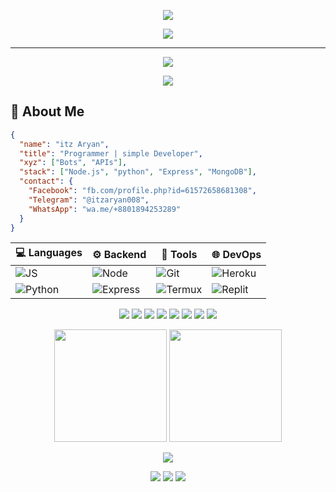 <!-- Header -->

<p align="center">
  <img src="https://capsule-render.vercel.app/api?type=waving&color=0:ff3c00,100:00ffe7&height=250&section=header&text=𝗶𝘁𝘇%20𝗔𝗿𝘆𝗮𝗻&fontSize=45&fontColor=ffffff&animation=fadeIn" />
</p>

<p align="center">
  <img src="https://readme-typing-svg.herokuapp.com?font=Fira+Code&size=20&pause=1000&center=true&vCenter=true&width=500&lines=🐬+im+itz+Aryan;🚀+simple++%7C+developer;🔥+My+Home+Dhaka+gazipur" />
</p>

---
<p align="center"> <img src="https://komarev.com/ghpvc/?username=aryanx0999&label=Profile+Views&color=0e75b6&style=flat" /> </p> <p align="center"> <img src="https://img.shields.io/github/followers/aryanx0999?label=Follow%20Me&style=social" /> </p>

## 🧠 About Me
```json
{
  "name": "itz Aryan",
  "title": "Programmer | simple Developer",
  "xyz": ["Bots", "APIs"],
  "stack": ["Node.js", "python", "Express", "MongoDB"],
  "contact": {
    "Facebook": "fb.com/profile.php?id=61572658681308",
    "Telegram": "@itzaryan008",
    "WhatsApp": "wa.me/+8801894253289"
  }
}
```
| 💻 Languages                                                                            | ⚙️ Backend                                                                                | 🧠 Tools                                                                             | 🌐 DevOps                                                                           |
| --------------------------------------------------------------------------------------- | ----------------------------------------------------------------------------------------- | ------------------------------------------------------------------------------------ | ----------------------------------------------------------------------------------- |
| ![JS](https://img.shields.io/badge/JavaScript-000?style=for-the-badge\&logo=javascript) | ![Node](https://img.shields.io/badge/Node.js-000?style=for-the-badge\&logo=node.js)       | ![Git](https://img.shields.io/badge/Git-000?style=for-the-badge\&logo=git)           | ![Heroku](https://img.shields.io/badge/Heroku-000?style=for-the-badge\&logo=heroku) |
| ![Python](https://img.shields.io/badge/Python-000?style=for-the-badge\&logo=python)     | ![Express](https://img.shields.io/badge/Express.js-000?style=for-the-badge\&logo=express) | ![Termux](https://img.shields.io/badge/Termux-000?style=for-the-badge\&logo=gnubash) | ![Replit](https://img.shields.io/badge/Replit-000?style=for-the-badge\&logo=replit) |

<p align="center">
  <img src="https://img.shields.io/badge/-JavaScript-000000?style=flat&logo=javascript&logoColor=00ff00" />
  <img src="https://img.shields.io/badge/-Node.js-000000?style=flat&logo=nodedotjs&logoColor=00ff00" />
  <img src="https://img.shields.io/badge/-Express.js-000000?style=flat&logo=express&logoColor=00ff00" />
  <img src="https://img.shields.io/badge/-MongoDB-000000?style=flat&logo=mongodb&logoColor=00ff00" />
  <img src="https://img.shields.io/badge/-Python-000000?style=flat&logo=python&logoColor=00ff00" />
  <img src="https://img.shields.io/badge/-Git-000000?style=flat&logo=git&logoColor=00ff00" />
  <img src="https://img.shields.io/badge/-Linux-000000?style=flat&logo=linux&logoColor=00ff00" />
  <img src="https://img.shields.io/badge/-Termux-000000?style=flat&logo=gnubash&logoColor=00ff00" />
</p>


<p align="center">
  <img src="https://github-readme-stats.vercel.app/api?username=aryanx0999&show_icons=true&theme=tokyonight&hide_border=false&count_private=true" height="180px" />
  <img src="https://github-readme-stats.vercel.app/api/top-langs/?username=aryanx0999&layout=compact&theme=tokyonight" height="180px" />
</p>



<p align="center"> <img src="https://github-readme-activity-graph.vercel.app/graph?username=aryanx0999&theme=github-compact&bg_color=0d1117&color=00ffe7&line=ff3c00&point=ffffff&area=true" /> </p>

<p align="center"> <a href="https://facebook.com/profile.php?id=61572658681308"><img src="https://img.shields.io/badge/Facebook-1877F2?style=for-the-badge&logo=facebook&logoColor=white" /></a> <a href="https://t.me/ArYANAHMEDRUDRO"><img src="https://img.shields.io/badge/Telegram-2CA5E0?style=for-the-badge&logo=telegram&logoColor=white" /></a> <a href="https://wa.me/+8801894253289"><img src="https://img.shields.io/badge/WhatsApp-25D366?style=for-the-badge&logo=whatsapp&logoColor=white" /></a> </p>
